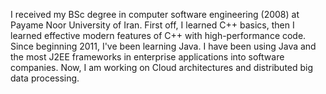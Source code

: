 I received my BSc degree in computer software engineering (2008) at Payame Noor University of Iran. First off, I learned C++ basics, then I learned effective modern features of C++ with high-performance code. Since beginning 2011, I've been learning Java. I have been using Java and the most J2EE frameworks in enterprise applications into software companies. Now, I am working on Cloud architectures and distributed big data processing.
